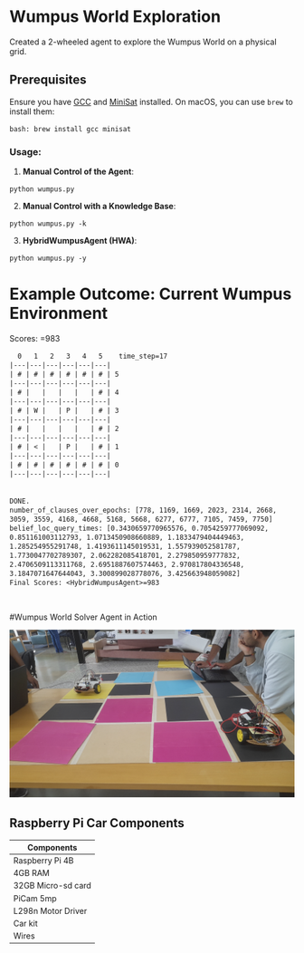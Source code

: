 # Wumpus World Exploration

Created a 2-wheeled agent to explore the Wumpus World on a physical grid.

## Prerequisites
Ensure you have [GCC](https://gcc.gnu.org/) and [MiniSat](http://minisat.se/) installed. On macOS, you can use `brew` to install them:
```
bash: brew install gcc minisat
```


### Usage:

1. **Manual Control of the Agent**: 
```
python wumpus.py
```

2. **Manual Control with a Knowledge Base**:
```
python wumpus.py -k
```

3. **HybridWumpusAgent (HWA)**:
```
python wumpus.py -y
```





# Example Outcome: Current Wumpus Environment
Scores: <HybridWumpusAgent>=983
```
  0   1   2   3   4   5    time_step=17
|---|---|---|---|---|---|
| # | # | # | # | # | # | 5
|---|---|---|---|---|---|
| # |   |   |   |   | # | 4
|---|---|---|---|---|---|
| # | W |   | P |   | # | 3
|---|---|---|---|---|---|
| # |   |   |   |   | # | 2
|---|---|---|---|---|---|
| # | < |   | P |   | # | 1
|---|---|---|---|---|---|
| # | # | # | # | # | # | 0
|---|---|---|---|---|---|


DONE.
number_of_clauses_over_epochs: [778, 1169, 1669, 2023, 2314, 2668, 3059, 3559, 4168, 4668, 5168, 5668, 6277, 6777, 7105, 7459, 7750]
belief_loc_query_times: [0.3430659770965576, 0.7054259777069092, 0.851161003112793, 1.0713450908660889, 1.1833479404449463, 1.285254955291748, 1.4193611145019531, 1.557939052581787, 1.7730047702789307, 2.062282085418701, 2.279850959777832, 2.4706509113311768, 2.6951887607574463, 2.970817804336548, 3.1847071647644043, 3.300899028778076, 3.425663948059082]
Final Scores: <HybridWumpusAgent>=983
```





&nbsp;

#Wumpus World Solver Agent in Action

![Image Alt Text](Results/Images/Screenshot_05-01.png) 


## Raspberry Pi Car Components

| Components          |     
|---------------------|
| Raspberry Pi 4B     | 
| 4GB RAM             | 
| 32GB Micro-sd card  | 
| PiCam 5mp           |
| L298n Motor Driver  |      
| Car kit             |              
| Wires               |                
